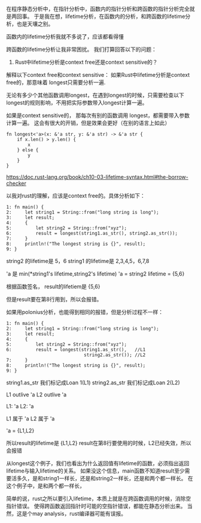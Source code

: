 在程序静态分析中，在指针分析中，函数内的指针分析和跨函数的指针分析完全就是两回事。
于是我在想，lifetime分析，在函数内的分析，和跨函数的lifetime分析，也是天壤之别。

函数内的lifetime分析我就不多说了，应该都看得懂

跨函数的lifetime分析让我非常困扰。
我们打算回答以下的问题：
1. Rust中lifetime分析是context free还是context sensitive的？

解释以下context free和context sensitive：
如果Rust中lifetime分析是context free的，那意味着 longest只需要分析一遍.

无论有多少个其他函数调用longest，在遇到longest的时候，只需要检查以下longest的规则影响，不用把实际参数带入longest计算一遍。 

如果是context sensitive的，
那每次有别的函数调用 longest，都需要带入参数计算一遍。
这会有很大的开销，但是效果会更好（在别的语言上如此）

```
fn longest<'a>(x: &'a str, y: &'a str) -> &'a str {
    if x.len() > y.len() {
        x
    } else {
        y
    }
}
```


https://doc.rust-lang.org/book/ch10-03-lifetime-syntax.html#the-borrow-checker

以我对rust的理解，应该是context free的。具体分析如下：


```
1: fn main() {
2:     let string1 = String::from("long string is long");
3:     let result;
4:     {
5:         let string2 = String::from("xyz");
6:         result = longest(string1.as_str(), string2.as_str());
7:     }
8:     println!("The longest string is {}", result);
9: }
```

string2 的lifetime是 5，6
string1 的lifetime是 2,3,4,5，6,7,8

'a 是 min(*string1's lifetime,string2's lifetime)
'a = string2 lifetime = {5,6}

根据函数签名， result的lifetiem是 {5,6}

但是result要在第8行用到，所以会报错。


如果用polonius分析，也能得到相同的报错，但是分析过程不一样：

```
1: fn main() {
2:     let string1 = String::from("long string is long");
3:     let result;
4:     {
5:         let string2 = String::from("xyz");
6:         result = longest(string1.as_str(),   //L1
                             string2.as_str()); //L2
7:     }
8:     println!("The longest string is {}", result);
9: }
```

string1.as_str 我们标记成Loan 1(L1)
string2.as_str 我们标记成Loan 2(L2)

L1 outlive 'a
L2 outlive 'a

L1: 'a
L2: 'a


L1 属于 'a
L2 属于 'a

'a = {L1,L2}

所以result的lifetime是 {L1,L2}
result在第8行要使用的时候，L2已经失效，所以会报错

从longest这个例子，我们也看出为什么返回值有lifetime的函数，必须指出返回lifetime与输入lifetime的关系。
如果没这个信息，main函数不知道result至少需要活多久，是和string1一样长，还是和string2一样长，还是和两个都一样长。
在这个例子中，是和两个都一样长，

简单的说，rust之所以要引入lifetime，本质上就是在跨函数调用的时候，消除空指针错误。
使得跨函数返回指针时可能的空指针错误，都能在静态分析出来。
当然，这是个may analysis，rust编译器可能有误报。

